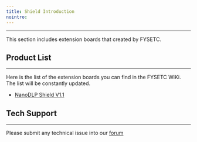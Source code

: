 ```yaml
---
title: Shield Introduction
nointro:
---
```


---
This section includes extension boards that created by FYSETC.

## Product  List
---

Here is the list of the extension boards you can find in the FYSETC WiKi. The list will be constantly updated.

- [NanoDLP Shield V1.1](/NanoDLP_Shield_V1.1/)

## Tech Support

---
Please submit any technical issue into our [forum](http://forum.fysetc.com/) 